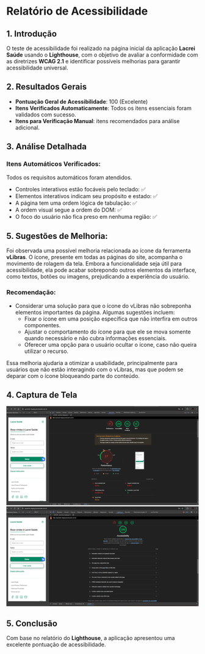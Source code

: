 # Relatório de Acessibilidade

## 1. Introdução

O teste de acessibilidade foi realizado na página inicial da aplicação **Lacrei Saúde** usando o **Lighthouse**, com o objetivo de avaliar a conformidade com as diretrizes **WCAG 2.1** e identificar possíveis melhorias para garantir acessibilidade universal.

## 2. Resultados Gerais

- **Pontuação Geral de Acessibilidade**: 100 (Excelente)
- **Itens Verificados Automaticamente**: Todos os itens essenciais foram validados com sucesso.
- **Itens para Verificação Manual**: itens recomendados para análise adicional.

## 3. Análise Detalhada

### Itens Automáticos Verificados:
Todos os requisitos automáticos foram atendidos.
- Controles interativos estão focáveis pelo teclado: ✅
- Elementos interativos indicam seu propósito e estado: ✅
- A página tem uma ordem lógica de tabulação: ✅
- A ordem visual segue a ordem do DOM: ✅
- O foco do usuário não fica preso em nenhuma região: ✅

## 5. Sugestões de Melhoria:
Foi observada uma possível melhoria relacionada ao ícone da ferramenta **vLibras**. O ícone, presente em todas as páginas do site, acompanha o movimento de rolagem da tela. Embora a funcionalidade seja útil para acessibilidade, ela pode acabar sobrepondo outros elementos da interface, como textos, botões ou imagens, prejudicando a experiência do usuário.

### Recomendação:
- Considerar uma solução para que o ícone do vLibras não sobreponha elementos importantes da página. Algumas sugestões incluem:
  - Fixar o ícone em uma posição específica que não interfira em outros componentes.
  - Ajustar o comportamento do ícone para que ele se mova somente quando necessário e não cubra informações essenciais.
  - Oferecer uma opção para o usuário ocultar o ícone, caso não queira utilizar o recurso.

Essa melhoria ajudaria a otimizar a usabilidade, principalmente para usuários que não estão interagindo com o vLibras, mas que podem se deparar com o ícone bloqueando parte do conteúdo.

## 4. Captura de Tela
<img src="https://github.com/carolprotasio/lacreiSaude/blob/main/cypress/fixtures/assets/accessibility_general.png" alt="imagem resultado" width="700"/>
<img src="https://github.com/carolprotasio/lacreiSaude/blob/main/cypress/fixtures/assets/accessibility_1.png" alt="imagem resultado 2" width="700"/>

## 5. Conclusão
Com base no relatório do **Lighthouse**, a aplicação apresentou uma excelente pontuação de acessibilidade.




